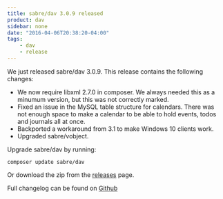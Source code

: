 ```yaml
---
title: sabre/dav 3.0.9 released
product: dav
sidebar: none
date: "2016-04-06T20:38:20-04:00"
tags:
    - dav
    - release
---
```


We just released sabre/dav 3.0.9. This release contains the following changes:

* We now require libxml 2.7.0 in composer. We always needed this as a minumum
  version, but this was not correctly marked.
* Fixed an issue in the MySQL table structure for calendars. There was not
  enough space to make a calendar to be able to hold events, todos and
  journals all at once.
* Backported a workaround from 3.1 to make Windows 10 clients work.
* Upgraded sabre/vobject.

Upgrade sabre/dav by running:

    composer update sabre/dav

Or download the zip from the [releases][2] page.

Full changelog can be found on [Github][1]

[1]: https://github.com/fruux/sabre-dav/blob/3.0.9/CHANGELOG.md
[2]: https://github.com/fruux/sabre-dav/releases
